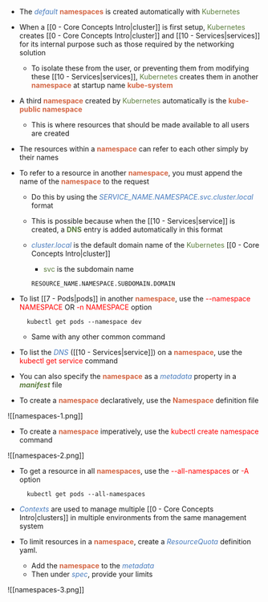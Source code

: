 - The <i><span style="color:#477bbe">default</span></i> <b><span style="color:#d46644">namespaces</span></b> is created automatically with <span style="color:#5c7e3e">Kubernetes</span>

- When a [[0 - Core Concepts Intro|cluster]] is first setup, <span style="color:#5c7e3e">Kubernetes</span> creates [[0 - Core Concepts Intro|cluster]] and [[10 - Services|services]] for its internal purpose such as those required by the networking solution
	- To isolate these from the user, or preventing them from modifying these [[10 - Services|services]], <span style="color:#5c7e3e">Kubernetes</span> creates them in another <b><span style="color:#d46644">namespace</span></b> at startup name  <b><span style="color:#d46644">kube-system</span></b>

- A third <b><span style="color:#d46644">namespace</span></b> created by <span style="color:#5c7e3e">Kubernetes</span> automatically is the <b><span style="color:#d46644">kube-public namespace</span></b>
	- This is where resources that should be made available to all users are created

- The resources within a <b><span style="color:#d46644">namespace</span></b> can refer to each other simply by their names

- To refer to a resource in another <b><span style="color:#d46644">namespace</span></b>, you must append the name of the <b><span style="color:#d46644">namespace</span></b> to the request
	- Do this by using the <i><span style="color:#477bbe">SERVICE_NAME.NAMESPACE.svc.cluster.local</span></i> format
	- This is possible because when the [[10 - Services|service]] is created, a <b><span style="color:#5c7e3e">DNS</span></b> entry is added automatically in this format
	- <i><span style="color:#477bbe">cluster.local</span></i> is the default domain name of the <span style="color:#5c7e3e">Kubernetes</span> [[0 - Core Concepts Intro|cluster]]
		- <span style="color:#5c7e3e">svc</span> is the subdomain name

		`RESOURCE_NAME.NAMESPACE.SUBDOMAIN.DOMAIN`

- To list [[7 - Pods|pods]] in another <b><span style="color:#d46644">namespace</span></b>, use the <span style="color:red">--namespace NAMESPACE</span> OR <span style="color:red">-n NAMESPACE</span> option

		kubectl get pods --namespace dev

	- Same with any other common command

- To list the <i><span style="color:#477bbe">DNS</span></i> ([[10 - Services|service]]) on a <b><span style="color:#d46644">namespace</span></b>, use the <span style="color:red">kubectl get service</span> command

- You can also specify the <b><span style="color:#d46644">namespace</span></b> as a <i><span style="color:#477bbe">metadata</span></i> property in a <b><i><span style="color:#5c7e3e">manifest</span></i></b> file

- To create a <b><span style="color:#d46644">namespace</span></b> declaratively, use the <b><span style="color:#d46644">Namespace</span></b> definition file

![[namespaces-1.png]]

- To create a <b><span style="color:#d46644">namespace</span></b> imperatively, use the <span style="color:red">kubectl create namespace</span> command

![[namespaces-2.png]]

- To get a resource in all <b><span style="color:#d46644">namespaces</span></b>, use the <span style="color:red">--all-namespaces</span> or <span style="color:red">-A</span> option

		kubectl get pods --all-namespaces

- <i><span style="color:#477bbe">Contexts</span></i> are used to manage multiple [[0 - Core Concepts Intro|clusters]] in multiple environments from the same management system

- To limit resources in a <b><span style="color:#d46644">namespace</span></b>, create a <i><span style="color:#477bbe">ResourceQuota</span></i> definition yaml.
	- Add the <b><span style="color:#d46644">namespace</span></b> to the <i><span style="color:#477bbe">metadata</span></i>
	- Then under <i><span style="color:#477bbe">spec</span></i>, provide your limits

![[namespaces-3.png]]